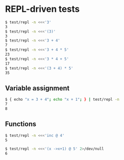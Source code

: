 # REPL-driven tests
```bash
$ test/repl -n <<<'3'
3
$ test/repl -n <<<'(3)'
3
$ test/repl -n <<<'3 + 4'
7
$ test/repl -n <<<'3 + 4 * 5'
23
$ test/repl -n <<<'3 * 4 + 5'
17
$ test/repl -n <<<'(3 + 4) * 5'
35
```

## Variable assignment
```bash
$ { echo "x = 3 + 4"; echo "x + 1"; } | test/repl -n
7
8
```

## Functions
```bash
$ test/repl -n <<<'inc @ 4'
5
```

```bash
$ test/repl -n <<<'(x ->x+1) @ 5' 2>/dev/null
6
```
